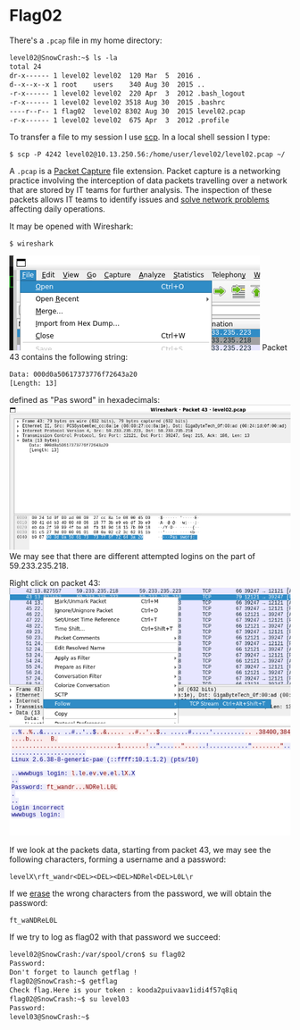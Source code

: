 # Flag02

There's a `.pcap` file in my home directory:
```
level02@SnowCrash:~$ ls -la
total 24
dr-x------ 1 level02 level02  120 Mar  5  2016 .
d--x--x--x 1 root    users    340 Aug 30  2015 ..
-r-x------ 1 level02 level02  220 Apr  3  2012 .bash_logout
-r-x------ 1 level02 level02 3518 Aug 30  2015 .bashrc
----r--r-- 1 flag02  level02 8302 Aug 30  2015 level02.pcap
-r-x------ 1 level02 level02  675 Apr  3  2012 .profile
```
To transfer a file to my session I use [scp](https://linuxize.com/post/how-to-use-scp-command-to-securely-transfer-files). In a local shell session I type:
```
$ scp -P 4242 level02@10.13.250.56:/home/user/level02/level02.pcap ~/
```

A `.pcap` is a [Packet Capture](https://www.solarwinds.com/resources/it-glossary/pcap) file extension. Packet capture is a networking practice involving the interception of data packets travelling over a network that are stored by IT teams for further analysis. The inspection of these packets allows IT teams to identify issues and [solve network problems](https://www.solarwinds.com/network-performance-monitor/use-cases/network-troubleshooting) affecting daily operations.

It may be opened with Wireshark:
```
$ wireshark
```
![wireshark_open](./20240310122658.png)
Packet 43 contains the following string:
```
Data: 000d0a50617373776f72643a20
[Length: 13]
```
defined as "Pas sword" in hexadecimals:
![wireshark_password](./20240310123531.png)
We may see that there are different attempted logins on the part of 59.233.235.218.

Right click on packet 43:
![wireshark_analysis](image.png)
![wireshark_analysis](image-1.png)

If we look at the packets data, starting from packet 43, we may see the following characters, forming a username and a password:
```
levelX\rft_wandr<DEL><DEL><DEL>NDRel<DEL>L0L\r
```
If we [erase](https://en.wikipedia.org/wiki/Delete_character) the wrong characters from the password, we will obtain the password:
```
ft_waNDReL0L
```
If we try to log as flag02 with that password we succeed:
```
level02@SnowCrash:/var/spool/cron$ su flag02
Password:
Don't forget to launch getflag !
flag02@SnowCrash:~$ getflag
Check flag.Here is your token : kooda2puivaav1idi4f57q8iq
flag02@SnowCrash:~$ su level03
Password:
level03@SnowCrash:~$
